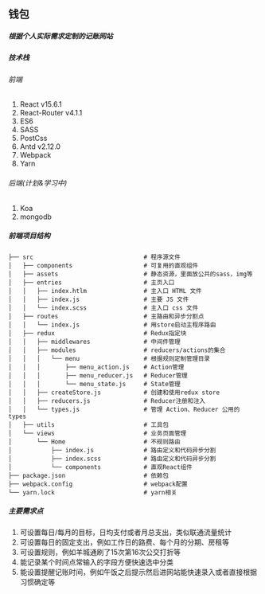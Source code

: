 ## 钱包

##### 根据个人实际需求定制的记账网站

##### 技术栈

###### 前端

1. React v15.6.1
2. React-Router v4.1.1
3. ES6
4. SASS
5. PostCss
6. Antd v2.12.0
7. Webpack
8. Yarn

###### 后端(计划&学习中)

1. Koa
2. mongodb

##### 前端项目结构

```
├── src                               # 程序源文件
│   ├── components                    # 可复用的直观组件
│   ├── assets                        # 静态资源，里面放公共的sass，img等
│   ├── entries                       # 主页入口
│   │   ├── index.htlm                # 主入口 HTML 文件
│   │   ├── index.js                  # 主要 JS 文件
│   │   └── index.scss                # 主入口 css 文件
│   ├── routes                        # 主路由和异步分割点
│   │   └── index.js                  # 用store启动主程序路由
│   ├── redux                         # Redux指定块
│   │   ├── middlewares               # 中间件管理
│   │   ├── modules                   # reducers/actions的集合
│   │   │   └── menu                  # 根据规则定制管理目录
│   │   │       ├── menu_action.js    # Action管理
│   │   │       ├── menu_reducer.js   # Reducer管理
│   │   │       └── menu_state.js     # State管理
│   │   ├── createStore.js            # 创建和使用redux store
│   │   ├── reducers.js               # Reducer注册和注入
│   │   └── types.js                  # 管理 Action、Reducer 公用的 types
│   ├── utils                         # 工具包
│   └── views                         # 业务页面管理
│       └── Home                      # 不规则路由
│           ├── index.js              # 路由定义和代码异步分割
│           ├── index.scss            # 路由定义和代码异步分割
│           └── components            # 直观React组件
├── package.json                      # 依赖包
├── webpack.config                    # webpack配置
└── yarn.lock                         # yarn相关
```

##### 主要需求点

1. 可设置每日/每月的目标，日均支付或者月总支出，类似联通流量统计
2. 可设置每日的固定支出，例如工作日的路费、每个月的分期、房租等
3. 可设置规则，例如羊城通刷了15次第16次公交打折等
4. 能记录某个时间点常输入的字段方便快速选中分类
5. 能设置提醒记账时间，例如午饭之后提示然后进网站能快速录入或者直接根据习惯确定等


